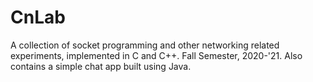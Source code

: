 # CnLab
A collection of socket programming and other networking related experiments, implemented in C and C++. Fall Semester, 2020-'21.
Also contains a simple chat app built using Java.
